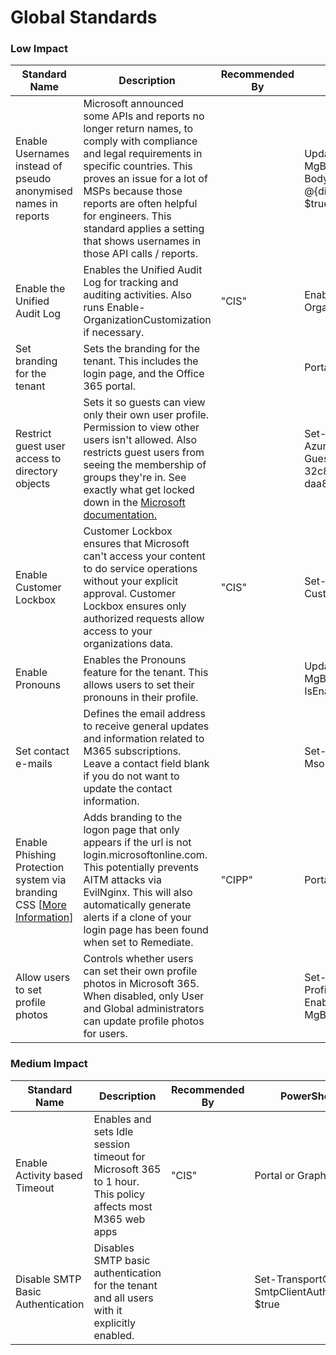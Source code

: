 # Global Standards

### Low Impact

<table data-full-width="true"><thead><tr><th>Standard Name</th><th>Description</th><th>Recommended By</th><th>PowerShell Equivalent</th><th>APIName</th></tr></thead><tbody><tr><td>Enable Usernames instead of pseudo anonymised names in reports</td><td>Microsoft announced some APIs and reports no longer return names, to comply with compliance and legal requirements in specific countries. This proves an issue for a lot of MSPs because those reports are often helpful for engineers. This standard applies a setting that shows usernames in those API calls / reports.</td><td></td><td>Update-MgBetaAdminReportSetting -BodyParameter @{displayConcealedNames = $true}</td><td>AnonReportDisable</td></tr><tr><td>Enable the Unified Audit Log</td><td>Enables the Unified Audit Log for tracking and auditing activities. Also runs Enable-OrganizationCustomization if necessary.</td><td>"CIS"</td><td>Enable-OrganizationCustomization</td><td>AuditLog</td></tr><tr><td>Set branding for the tenant</td><td>Sets the branding for the tenant. This includes the login page, and the Office 365 portal.</td><td></td><td>Portal only</td><td>Branding</td></tr><tr><td>Restrict guest user access to directory objects</td><td>Sets it so guests can view only their own user profile. Permission to view other users isn't allowed. Also restricts guest users from seeing the membership of groups they're in. See exactly what get locked down in the <a href="https://learn.microsoft.com/en-us/entra/fundamentals/users-default-permissions">Microsoft documentation.</a></td><td></td><td>Set-AzureADMSAuthorizationPolicy -GuestUserRoleId '2af84b1e-32c8-42b7-82bc-daa82404023b'</td><td>DisableGuestDirectory</td></tr><tr><td>Enable Customer Lockbox</td><td>Customer Lockbox ensures that Microsoft can't access your content to do service operations without your explicit approval. Customer Lockbox ensures only authorized requests allow access to your organizations data.</td><td>"CIS"</td><td>Set-OrganizationConfig -CustomerLockBoxEnabled $true</td><td>EnableCustomerLockbox</td></tr><tr><td>Enable Pronouns</td><td>Enables the Pronouns feature for the tenant. This allows users to set their pronouns in their profile.</td><td></td><td>Update-MgBetaAdminPeoplePronoun -IsEnabledInOrganization:$true</td><td>EnablePronouns</td></tr><tr><td>Set contact e-mails</td><td>Defines the email address to receive general updates and information related to M365 subscriptions. Leave a contact field blank if you do not want to update the contact information.</td><td></td><td>Set-MsolCompanyContactInformation</td><td>MailContacts</td></tr><tr><td>Enable Phishing Protection system via branding CSS [<a href="../../../../troubleshooting/frequently-asked-questions/i-got-a-potential-phishing-page-detected-alert.-what-do-i-do-with-that.md">More Information</a>]</td><td>Adds branding to the logon page that only appears if the url is not login.microsoftonline.com. This potentially prevents AITM attacks via EvilNginx. This will also automatically generate alerts if a clone of your login page has been found when set to Remediate.</td><td>"CIPP"</td><td>Portal only</td><td>PhishProtection</td></tr><tr><td>Allow users to set profile photos</td><td>Controls whether users can set their own profile photos in Microsoft 365. When disabled, only User and Global administrators can update profile photos for users.</td><td></td><td>Set-OrganizationConfig -ProfilePhotoOptions EnablePhotos and Update-MgBetaAdminPeople</td><td>ProfilePhotos</td></tr></tbody></table>

### Medium Impact

<table data-full-width="true"><thead><tr><th>Standard Name</th><th>Description</th><th>Recommended By</th><th>PowerShell Equivalent</th><th>APIName</th></tr></thead><tbody><tr><td>Enable Activity based Timeout</td><td>Enables and sets Idle session timeout for Microsoft 365 to 1 hour. This policy affects most M365 web apps</td><td>"CIS"</td><td>Portal or Graph API</td><td>ActivityBasedTimeout</td></tr><tr><td>Disable SMTP Basic Authentication</td><td>Disables SMTP basic authentication for the tenant and all users with it explicitly enabled.</td><td></td><td>Set-TransportConfig -SmtpClientAuthenticationDisabled $true</td><td>DisableBasicAuthSMTP</td></tr></tbody></table>
